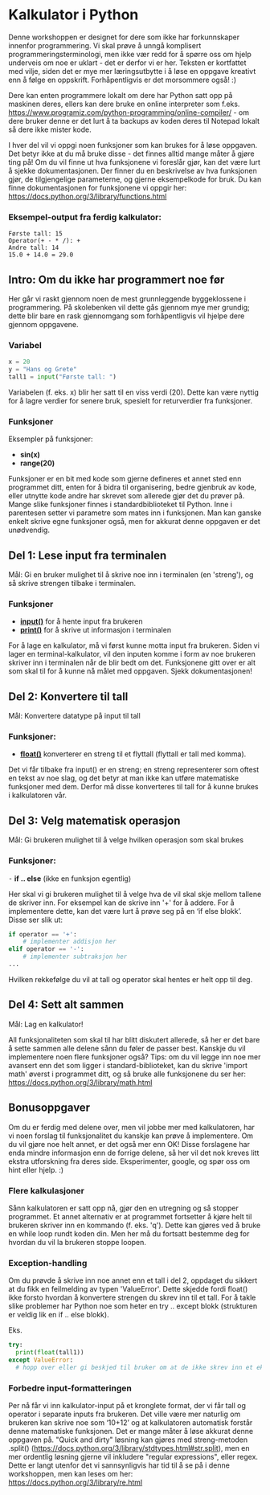 # Kalkulator i Python

Denne workshoppen er designet for dere som ikke har forkunnskaper innenfor programmering. Vi skal prøve å unngå komplisert programmeringsterminologi, men ikke vær redd for å spørre oss om hjelp underveis om noe er uklart - det er derfor vi er her. Teksten er kortfattet med vilje, siden det er mye mer læringsutbytte i å løse en oppgave kreativt enn å følge en oppskrift. Forhåpentligvis er det morsommere også! :)

Dere kan enten programmere lokalt om dere har Python satt opp på maskinen deres, ellers kan dere bruke en online interpreter som f.eks. https://www.programiz.com/python-programming/online-compiler/ - om dere bruker denne er det lurt å ta backups av koden deres til Notepad lokalt så dere ikke mister kode.

I hver del vil vi oppgi noen funksjoner som kan brukes for å løse oppgaven. Det betyr ikke at du må bruke disse - det finnes alltid mange måter å gjøre ting på! Om du vil finne ut hva funksjonene vi foreslår gjør, kan det være lurt å sjekke dokumentasjonen. Der finner du en beskrivelse av hva funksjonen gjør, de tilgjengelige parameterne, og gjerne eksempelkode for bruk. Du kan finne dokumentasjonen for funksjonene vi oppgir her: https://docs.python.org/3/library/functions.html

### Eksempel-output fra ferdig kalkulator:
```
Første tall: 15
Operator(+ - * /): +
Andre tall: 14
15.0 + 14.0 = 29.0
```

## Intro: Om du ikke har programmert noe før

Her går vi raskt gjennom noen de mest grunnleggende byggeklossene i programmering. På skolebenken vil dette gås gjennom mye mer grundig; dette blir bare en rask gjennomgang som forhåpentligvis vil hjelpe dere gjennom oppgavene.

### Variabel
```python
x = 20
y = "Hans og Grete"
tall1 = input("Første tall: ")
```

Variabelen (f. eks. x) blir her satt til en viss verdi (20). Dette kan være nyttig for å lagre verdier for senere bruk, spesielt for returverdier fra funksjoner.

### Funksjoner
Eksempler på funksjoner:
  - **sin(x)**
  - **range(20)**

Funksjoner er en bit med kode som gjerne defineres et annet sted enn programmet ditt, enten for å bidra til organisering, bedre gjenbruk av kode, eller utnytte kode andre har skrevet som allerede gjør det du prøver på. Mange slike funksjoner finnes i standardbiblioteket til Python. Inne i parentesen setter vi parametre som mates inn i funksjonen. Man kan ganske enkelt skrive egne funksjoner også, men for akkurat denne oppgaven er det unødvendig.

## Del 1: Lese input fra terminalen

Mål: Gi en bruker mulighet til å skrive noe inn i terminalen (en 'streng'), og så skrive strengen tilbake i terminalen.

### Funksjoner
- [**input()**](https://docs.python.org/3/library/functions.html#input) for å hente input fra brukeren
- [**print()**](https://docs.python.org/3/library/functions.html#print) for å skrive ut informasjon i terminalen

For å lage en kalkulator, må vi først kunne motta input fra brukeren. Siden vi lager en terminal-kalkulator, vil den inputen komme i form av noe brukeren skriver inn i terminalen når de blir bedt om det. Funksjonene gitt over er alt som skal til for å kunne nå målet med oppgaven. Sjekk dokumentasjonen!

## Del 2: Konvertere til tall

Mål: Konvertere datatype på input til tall

### Funksjoner:
- [**float()**](https://docs.python.org/3/library/functions.html#float) konverterer en streng til et flyttall (flyttall er tall med komma).

Det vi får tilbake fra input() er en streng; en streng representerer som oftest en tekst av noe slag, og det betyr at man ikke kan utføre matematiske funksjoner med dem. Derfor må disse konverteres til tall for å kunne brukes i kalkulatoren vår.

## Del 3: Velg matematisk operasjon

Mål: Gi brukeren mulighet til å velge hvilken operasjon som skal brukes

### Funksjoner:
  ⁃ **if .. else** (ikke en funksjon egentlig)

Her skal vi gi brukeren mulighet til å velge hva de vil skal skje mellom tallene de skriver inn. For eksempel kan de skrive inn '+' for å addere. For å implementere dette, kan det være lurt å prøve seg på en ‘if else blokk’. Disse ser slik ut:
```python
if operator == '+':
	# implementer addisjon her
elif operator == '-':
	# implementer subtraksjon her
...
```

Hvilken rekkefølge du vil at tall og operator skal hentes er helt opp til deg.

## Del 4: Sett alt sammen

Mål: Lag en kalkulator!

All funksjonaliteten som skal til har blitt diskutert allerede, så her er det bare å sette sammen alle delene sånn du føler de passer best. Kanskje du vil implementere noen flere funksjoner også? Tips: om du vil legge inn noe mer avansert enn det som ligger i standard-biblioteket, kan du skrive 'import math' øverst i programmet ditt, og så bruke alle funksjonene du ser her: https://docs.python.org/3/library/math.html

## Bonusoppgaver

Om du er ferdig med delene over, men vil jobbe mer med kalkulatoren, har vi noen forslag til funksjonalitet du kanskje kan prøve å implementere. Om du vil gjøre noe helt annet, er det også mer enn OK! Disse forslagene har enda mindre informasjon enn de forrige delene, så her vil det nok kreves litt ekstra utforskning fra deres side. Eksperimenter, google, og spør oss om hint eller hjelp. :)

### Flere kalkulasjoner

Sånn kalkulatoren er satt opp nå, gjør den en utregning og så stopper programmet. Et annet alternativ er at programmet fortsetter å kjøre helt til brukeren skriver inn en kommando (f. eks. 'q'). Dette kan gjøres ved å bruke en while loop rundt koden din. Men her må du fortsatt bestemme deg for hvordan du vil la brukeren stoppe loopen.

### Exception-handling

Om du prøvde å skrive inn noe annet enn et tall i del 2, oppdaget du sikkert at du fikk en feilmelding av typen 'ValueError'. Dette skjedde fordi float() ikke forsto hvordan å konvertere strengen du skrev inn til et tall. For å takle slike problemer har Python noe som heter en try .. except blokk (strukturen er veldig lik en if .. else blokk).

Eks.
```python
try:
  print(float(tall1))
except ValueError:
  # hopp over eller gi beskjed til bruker om at de ikke skrev inn et ekte tall
```

### Forbedre input-formatteringen

Per nå får vi inn kalkulator-input på et kronglete format, der vi får tall og operator i separate inputs fra brukeren. Det ville være mer naturlig om brukeren kan skrive noe som ‘10+12’ og at kalkulatoren automatisk forstår denne matematiske funksjonen. Det er mange måter å løse akkurat denne oppgaven på. "Quick and dirty" løsning kan gjøres med streng-metoden .split() (https://docs.python.org/3/library/stdtypes.html#str.split), men en mer ordentlig løsning gjerne vil inkludere "regular expressions", eller regex. Dette er langt utenfor det vi sannsynligvis har tid til å se på i denne workshoppen, men kan leses om her: https://docs.python.org/3/library/re.html


